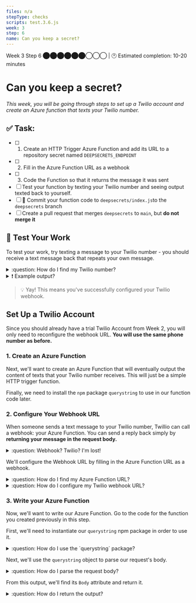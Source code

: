 ```yaml
---
files: n/a
stepType: checks
scripts: test.3.6.js
week: 3
step: 6
name: Can you keep a secret?
---
```


Week 3 Step 6 ⬤⬤⬤⬤⬤⬤◯◯◯ | 🕐 Estimated completion: 10-20 minutes

# Can you keep a secret?
*This week, you will be going through steps to set up a Twilio account and create an Azure function that texts your Twilio number.*

## ✅  Task:

- [ ]  1. Create an HTTP Trigger Azure Function and add its URL to a repository secret named `DEEPSECRETS_ENDPOINT`
- [ ]  2. Fill in the Azure Function URL as a webhook
- [ ] 3. Code the Function so that it returns the message it was sent
- [ ]  Test your function by texting your Twilio number and seeing output texted back to yourself.
- [ ] 🚀 Commit your function code to `deepsecrets/index.js`to the `deepsecrets` branch
- [ ] Create a pull request that merges `deepsecrets` to `main`, but **do not merge it**

## 🚧 Test Your Work

To test your work, try texting a message to your Twilio number - you should receive a text message back that repeats your own message.

<details>
<summary>:question: How do I find my Twilio number?</summary>

See your [phone numbers](https://www.twilio.com/console/phone-numbers/incoming).

</details>

<details>
<summary>❗ Example output?</summary>

![194569969_1687986154736022_4227041675617722938_n](https://user-images.githubusercontent.com/49426183/120210870-1e99ce80-c1e5-11eb-9619-3a812f6206a7.jpg)
   > Note: You might not get a text back on your phone because Twilio sometimes won't allow you to return a single variable as the entire body, but as long as the code passes the test, you will be okay!
   
</details>

> 💡 Yay! This means you've successfully configured your Twilio webhook.


## Set Up a Twilio Account
Since you should already have a trial Twilio Account from Week 2, you will only need to reconfigure the webhook URL. **You will use the same phone number as before.**

### 1. Create an Azure Function

Next, we'll want to create an Azure Function that will eventually output the content of texts that your Twilio number receives. This will just be a simple HTTP trigger function.

Finally, we need to install the `npm` package `querystring` to use in our function code later.

### 2. Configure Your Webhook URL

When someone sends a text message to your Twilio number, Twillio can call a webhook: your Azure Function. You can send a reply back simply by **returning your message in the request body.**

<details>
<summary>:question: Webhook? Twilio? I'm lost!</summary>
</br>

Fear not! 

[Webhooks](https://www.twilio.com/docs/usage/webhooks) are essentially just HTTP callbacks that are triggered by an event - in our case, this event is receiving an SMS message. When that event occurs, Twilio makes an HTTP request to the URL configured for the webhook.
</details>

We'll configure the Webhook URL by filling in the Azure Function URL as a webhook.

<details>
<summary>:question: How do I find my Azure Function URL?</summary>
</br>

Navigate to your Function page (Overview), and click `Get Function URL`.

![image](https://user-images.githubusercontent.com/49426183/120208560-784cc980-c1e2-11eb-8ad2-fd18597932ea.png)

</details>

<details>
<summary>:question: How do I configure my Twilio webhook URL?</summary>
</br>

1. Go to the [Twilio Console's Numbers page](https://www.twilio.com/console/phone-numbers/incoming)

![image](https://user-images.githubusercontent.com/49426183/120208171-06748000-c1e2-11eb-91a7-06c427967d46.png)

2. Click on the phone number you'd like to modify

3. Scroll down to the Messaging section and the "A MESSAGE COMES IN" option.

4. Paste in your Azure Function URL. Make sure to click `Save` afterwards!!

![image](https://user-images.githubusercontent.com/49426183/120208692-a0d4c380-c1e2-11eb-85fa-ed8463d1da43.png)

</details>


### 3. Write your Azure Function

Now, we'll want to write our Azure Function. Go to the code for the function you created previously in this step.

First, we'll need to instantiate our `querystring` npm package in order to use it.

<details>
<summary>:question: How do I use the `querystring` package?</summary>

```js
const querystring = require('querystring');
```

</details>

Next, we'll use the `querystring` object to parse our request's body. 

<details>
<summary>:question: How do I parse the request body?</summary>

```js
const queryObject = querystring.parse(req.body);
```

</details>

From this output, we'll find its `Body` attribute and return it.

<details>
<summary>:question: How do I return the output?</summary>

```js
context.res = {
   body: queryObject.Body
};
```
> Since we are returning `queryObject.Body` as the entire body, you might not receive a text back on your phone. This is Twilio's issue, but the counselor bot's test should pass fine if your code is correct still!

</details>
